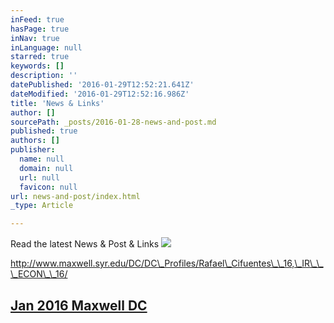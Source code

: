```yaml
---
inFeed: true
hasPage: true
inNav: true
inLanguage: null
starred: true
keywords: []
description: ''
datePublished: '2016-01-29T12:52:21.641Z'
dateModified: '2016-01-29T12:52:16.986Z'
title: 'News & Links'
author: []
sourcePath: _posts/2016-01-28-news-and-post.md
published: true
authors: []
publisher:
  name: null
  domain: null
  url: null
  favicon: null
url: news-and-post/index.html
_type: Article

---
```

Read the latest News & Post & Links
![](https://s3-us-west-2.amazonaws.com/the-grid-img/p/2e67e945d15ad528a02262334abd23dcc7227fe2.png)

http://www.maxwell.syr.edu/DC/DC\_Profiles/Rafael\_Cifuentes\_\_16,\_IR\_\_\_ECON\_\_16/

## [Jan 2016 Maxwell DC ][0]

[0]: http://www.maxwell.syr.edu/DC/DC_Profiles/Rafael_Cifuentes__16,_IR___ECON__16/